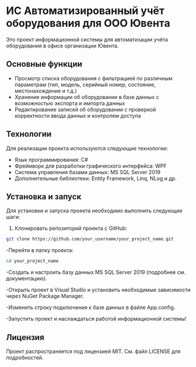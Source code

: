 # ИС Автоматизированный учёт оборудования для ООО Ювента

Это проект информационной системы для автоматизации учёта оборудования в офисе организации Ювента.

## Основные функции

- Просмотр списка оборудования с фильтрацией по различным параметрам (тип, модель, серийный номер, состояние, местонахождение и т.д.)
- Хранение информации об оборудовании в базе данных с возможностью экспорта и импорта данных
- Редактирование записей об оборудовании с проверкой корректности ввода данных и контролем доступа


## Технологии

Для реализации проекта используются следующие технологии:

- Язык программирования: C#
- Фреймворк для разработки графического интерфейса: WPF
- Система управления базами данных: MS SQL Server 2019
- Дополнительные библиотеки: Entity Framework, Linq, NLog и др.

## Установка и запуск

Для установки и запуска проекта необходимо выполнить следующие шаги:

1. Клонировать репозиторий проекта с GitHub:

```bash
git clone https://github.com/your_username/your_project_name.git
```

-Перейти в папку проекта:
```bash
cd your_project_name
```
-Создать и настроить базу данных MS SQL Server 2019 (подробнее см. документацию).

-Открыть проект в Visual Studio и установить необходимые зависимости через NuGet Package Manager.

-Изменить строку подключения к базе данных в файле App.config.

-Запустить проект и наслаждаться работой информационной системы!

## Лицензия
Проект распространяется под лицензией MIT. См. файл LICENSE для подробностей.
